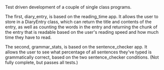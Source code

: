 Test driven development of a couple of single class programs.

The first, diary_entry, is based on the reading_time app.
It allows the user to store in a DiaryEntry class, which
can return the title and contents of the entry, as well as
counting the words in the entry and returning the chunk of
the entry that is readable based on the user's reading speed
and how much time they have to read.

The second, grammar_stats, is based on the sentence_checker app.
It allows the user to see what percentage of all sentences
they've typed is grammatically correct, based on the two
sentence_checker conditions.
(Not fully complete, but passes all tests.)
